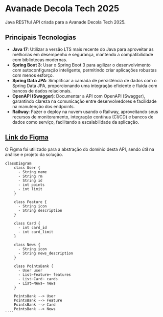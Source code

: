 # Avanade Decola Tech 2025

Java RESTful API criada para a Avanade Decola Tech 2025.

## Principais Tecnologias

- **Java 17**: Utilizar a versão LTS mais recente do Java para aproveitar as melhorias em desempenho e segurança, mantendo a compatibilidade com bibliotecas modernas.
- **Spring Boot 3**: Usar o Spring Boot 3 para agilizar o desenvolvimento com autoconfiguração inteligente, permitindo criar aplicações robustas com menos esforço.
- **Spring Data JPA**: Simplificar a camada de persistência de dados com o Spring Data JPA, proporcionando uma integração eficiente e fluida com bancos de dados relacionais.
- **OpenAPI (Swagger)**: Documentar a API com OpenAPI (Swagger), garantindo clareza na comunicação entre desenvolvedores e facilidade na manutenção dos endpoints.
- **Railway**: Fazer o deploy na nuvem usando o Railway, aproveitando seus recursos de monitoramento, integração contínua (CI/CD) e bancos de dados como serviço, facilitando a escalabilidade da aplicação.

## [Link do Figma](https://www.figma.com/design/knpwsiFiO6HBIf2jSXbKHc/DIO---Decola-Tech-Avanade-2025?node-id=0-1&m=dev&t=zvDPf4u91VSOX124-1)

O Figma foi utilizado para a abstração do domínio desta API, sendo útil na análise e projeto da solução.

`````mermaid
classDiagram
    class User {
      - String name
      - String rm
      - String id
      - int points
      - int limit
    }
    
    class Feature {
      - String icon
      - String description
    }
    
    class Card {
      - int card_id
      - int card_limit
    }
    
    class News {
      - String icon
      - String news_description
    }

    class PointsBank {
      - User user
      - List~Feature~ features
      - List~Card~ cards
      - List~News~ news
    }
    
    PointsBank --> User
    PointsBank --> Feature
    PointsBank --> Card
    PointsBank --> News
````
